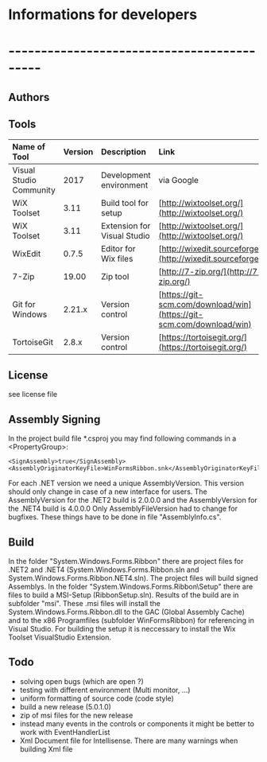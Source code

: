 # Informations for developers
# -------------------------------------------

## Authors


## Tools

| Name of Tool | Version | Description | Link |
| :------ | :--- | :--- | :--- |
| Visual Studio Community | 2017 | Development environment | via Google |
| WiX Toolset | 3.11 | Build tool for setup | [http://wixtoolset.org/](http://wixtoolset.org/) |
| WiX Toolset | 3.11 | Extension for Visual Studio | [http://wixtoolset.org/](http://wixtoolset.org/) |
| WixEdit | 0.7.5 | Editor for Wix files | [http://wixedit.sourceforge.net/](http://wixedit.sourceforge.net/) |
| 7-Zip | 19.00 | Zip tool | [http://7-zip.org/](http://7-zip.org/) |
| Git for Windows | 2.21.x | Version control | [https://git-scm.com/download/win](https://git-scm.com/download/win) |
| TortoiseGit | 2.8.x | Version control | [https://tortoisegit.org/](https://tortoisegit.org/) |


## License

see license file

## Assembly Signing

In the project build file *.csproj you may find following commands in a <PropertyGroup\>:

    <SignAssembly>true</SignAssembly>
    <AssemblyOriginatorKeyFile>WinFormsRibbon.snk</AssemblyOriginatorKeyFile>
For each .NET version we need a unique AssemblyVersion. This version should only change
in case of a new interface for users. The AssemblyVersion for the .NET2 build is 2.0.0.0 and the AssemblyVersion for the .NET4 build is 4.0.0.0
Only AssemblyFileVersion had to change for bugfixes. These things have to be done in file "AssemblyInfo.cs".


## Build

In the folder "System.Windows.Forms.Ribbon" there are project files for .NET2 and .NET4 (System.Windows.Forms.Ribbon.sln and System.Windows.Forms.Ribbon.NET4.sln).
The project files will build signed Assemblys.
In the folder "System.Windows.Forms.Ribbon\Setup" there are files to build a MSI-Setup (RibbonSetup.sln). Results of the build are in subfolder "msi". These .msi files will install the System.Windows.Forms.Ribbon.dll to the GAC (Global Assembly Cache) and to the x86 Programfiles (subfolder WinFormsRibbon) for referencing in Visual Studio.
For building the setup it is neccessary to install the Wix Toolset VisualStudio Extension.

## Todo

- solving open bugs (which are open ?)
- testing with different environment (Multi monitor, ...)
- uniform formatting of source code (code style)
- build a new release (5.0.1.0)
- zip of msi files for the new release
- instead many events in the controls or components it might be better to work with EventHandlerList
- Xml Document file for Intellisense. There are many warnings when building Xml file